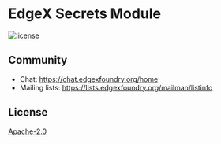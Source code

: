 # EdgeX Secrets Module
[![license](https://img.shields.io/badge/license-Apache%20v2.0-blue.svg)](LICENSE)
 
## Community
- Chat: https://chat.edgexfoundry.org/home
- Mailing lists: https://lists.edgexfoundry.org/mailman/listinfo

## License
[Apache-2.0](LICENSE)


